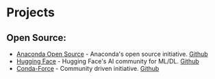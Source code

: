 # Projects
## Open Source:
- [Anaconda Open Source](https://www.anaconda.com/open-source) - Anaconda's 
open source initiative.
[Github](https://github.com/anaconda)
- [Hugging Face](https://huggingface.co) - Hugging Face's AI community for ML/DL.
[Github](https://github.com/huggingface)
- [Conda-Force](https://conda-forge.org/) - Community driven initiative. 
[Github](https://github.com/conda-forge)